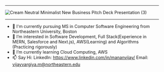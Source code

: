  
*******

![Cream Neutral Minimalist New Business Pitch Deck Presentation (3)](https://github.com/mananvijay7/mananvijay7/assets/144739203/884346ab-ae5d-4f66-bccf-a5d5a53344d8)

********

- 👋 I'm currently pursuing MS in Computer Software Engineering from Northeastern University, Boston
- 👀 I’m interested in Software Development, Full Stack(Experience in MERN, Salesforce and Next.js), AWS(Learning) and Algorithms (Practicing rigorously)
- 🌱 I’m currently learning Cloud Computing, AWS
- 📫 Say Hi:
  LinkedIn: https://www.linkedin.com/in/mananvijay/
  Email: vijayvargiya.m@northeastern.edu

<!---
mananvijay7/mananvijay7 is a ✨ special ✨ repository because its `README.md` (this file) appears on your GitHub profile.
You can click the Preview link to take a look at your changes.
--->
